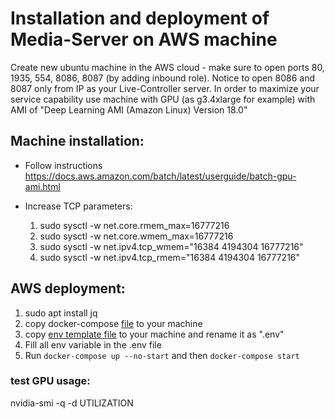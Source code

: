 # Installation and deployment of Media-Server on AWS machine

Create new ubuntu machine in the AWS cloud - make sure to open ports 80, 1935, 554, 8086, 8087 (by adding inbound role). Notice to open 8086 and 8087 only from IP as your Live-Controller server.
In order to maximize your service capability use machine with GPU (as g3.4xlarge for example) with AMI of "Deep Learning AMI (Amazon Linux) Version 18.0"

## Machine installation:
- Follow instructions
https://docs.aws.amazon.com/batch/latest/userguide/batch-gpu-ami.html
	
- Increase TCP parameters:
	1. sudo sysctl -w net.core.rmem_max=16777216
	2. sudo sysctl -w net.core.wmem_max=16777216
	3. sudo sysctl -w net.ipv4.tcp_wmem="16384 4194304 16777216"
	4. sudo sysctl -w net.ipv4.tcp_rmem="16384 4194304 16777216"
	
## AWS deployment:
1. sudo apt install jq	
2. copy docker-compose [file](../deployment/docker-compose.yml) to your machine
3. copy [env template file](../deployment/template.env) to your machine and rename it as ".env"
4. Fill all env variable in the .env file
5. Run `docker-compose up --no-start` and then `docker-compose start`


### test GPU usage:
nvidia-smi -q -d UTILIZATION
